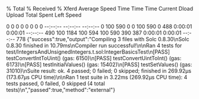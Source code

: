   % Total    % Received % Xferd  Average Speed   Time    Time     Time  Current
                                 Dload  Upload   Total   Spent    Left  Speed
  0     0    0     0    0     0      0      0 --:--:-- --:--:-- --:--:--     0100   590    0     0  100   590      0    488  0:00:01  0:00:01 --:--:--   490100  1184  100   594  100   590    390    387  0:00:01  0:00:01 --:--:--   778
{"success":true,"output":"Compiling 3 files with Solc 0.8.30\nSolc 0.8.30 finished in 10.79ms\nCompiler run successful!\n\nRan 4 tests for test/IntegersAndUnsignedIntegers.t.sol:IntegerBasicsTest\n[PASS] testConvertIntToUint() (gas: 6150)\n[PASS] testConvertUintToInt() (gas: 6173)\n[PASS] testInitialValues() (gas: 15402)\n[PASS] testSetValues() (gas: 31010)\nSuite result: ok. 4 passed; 0 failed; 0 skipped; finished in 269.92µs (173.67µs CPU time)\n\nRan 1 test suite in 3.22ms (269.92µs CPU time): 4 tests passed, 0 failed, 0 skipped (4 total tests)\n","passed":true,"method":"external"}